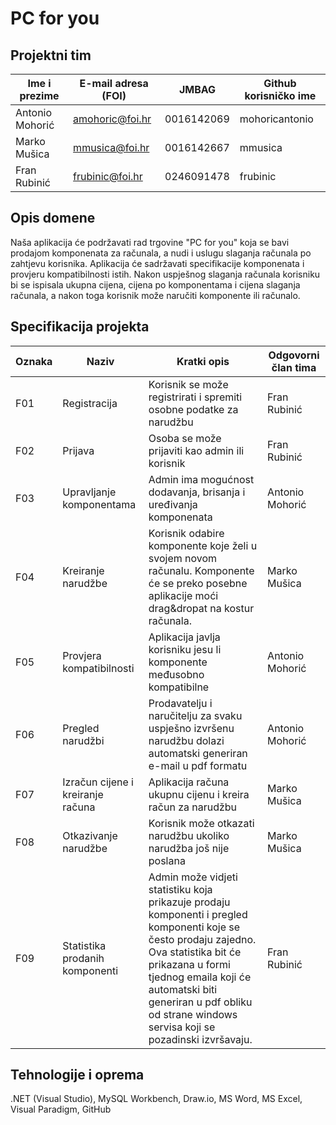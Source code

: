 # PC for you

## Projektni tim

Ime i prezime | E-mail adresa (FOI) | JMBAG | Github korisničko ime
------------  | ------------------- | ----- | ---------------------
Antonio Mohorić | amohoric@foi.hr | 0016142069 | mohoricantonio
Marko Mušica | mmusica@foi.hr | 0016142667 | mmusica
Fran Rubinić | frubinic@foi.hr | 0246091478 | frubinic

## Opis domene
Naša aplikacija će podržavati rad trgovine "PC for you" koja se bavi prodajom komponenata za računala, a nudi i uslugu slaganja računala po zahtjevu korisnika. Aplikacija će sadržavati specifikacije komponenata i provjeru kompatibilnosti istih. Nakon uspješnog slaganja računala korisniku bi se ispisala ukupna cijena, cijena po komponentama i cijena slaganja računala, a nakon toga korisnik može naručiti komponente ili računalo.

## Specifikacija projekta

Oznaka | Naziv | Kratki opis | Odgovorni član tima
------ | ----- | ----------- | -------------------
F01 | Registracija | Korisnik se može registrirati i spremiti osobne podatke za narudžbu | Fran Rubinić
F02 | Prijava | Osoba se može prijaviti kao admin ili korisnik | Fran Rubinić
F03 | Upravljanje komponentama | Admin ima mogućnost dodavanja, brisanja i uređivanja komponenata | Antonio Mohorić
F04 | Kreiranje narudžbe | Korisnik odabire komponente koje želi u svojem novom računalu. Komponente će se preko posebne aplikacije moći drag&dropat na kostur računala. | Marko Mušica
F05 | Provjera kompatibilnosti | Aplikacija javlja korisniku jesu li komponente međusobno kompatibilne | Antonio Mohorić
F06 | Pregled narudžbi | Prodavatelju i naručitelju za svaku uspješno izvršenu narudžbu dolazi automatski generiran e-mail u pdf formatu | Antonio Mohorić
F07 | Izračun cijene i kreiranje računa | Aplikacija računa ukupnu cijenu i kreira račun za narudžbu | Marko Mušica
F08 | Otkazivanje narudžbe | Korisnik može otkazati narudžbu ukoliko narudžba još nije poslana | Marko Mušica
F09 | Statistika prodanih komponenti | Admin može vidjeti statistiku koja prikazuje prodaju komponenti i pregled komponenti koje se često prodaju zajedno. Ova statistika bit će prikazana u formi tjednog emaila koji će automatski biti generiran u pdf obliku od strane windows servisa koji se pozadinski izvršavaju. | Fran Rubinić

## Tehnologije i oprema
.NET (Visual Studio), MySQL Workbench, Draw.io, MS Word, MS Excel, Visual Paradigm, GitHub
